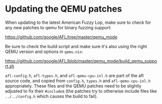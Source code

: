 Updating the QEMU patches
=========================

When updating to the latest American Fuzzy Lop, make sure to check for
any new patches to qemu for binary fuzzing support:

https://github.com/google/AFL/tree/master/qemu_mode

Be sure to check the build script and make sure it's also using the
right QEMU version and options in `qemu.nix`:

https://github.com/google/AFL/blob/master/qemu_mode/build_qemu_support.sh

`afl-config.h`, `afl-types.h`, and `afl-qemu-cpu-inl.h` are part of
the afl source code, and copied from `config.h`, `types.h` and
`afl-qemu-cpu-inl.h` appropriately. These files and the QEMU patches
need to be slightly adjusted to fix their `#include`s (the patches
try to otherwise include files like `../../config.h` which causes the
build to fail).
